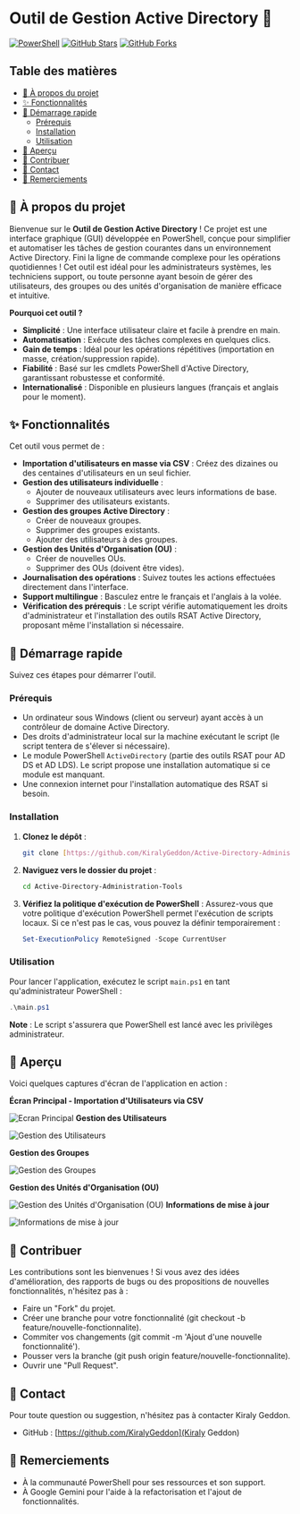 # Outil de Gestion Active Directory 🚀

[![PowerShell](https://img.shields.io/badge/Made%20with-PowerShell-0078D4?style=for-the-badge&logo=powershell)](https://docs.microsoft.com/en-us/powershell/)
[![GitHub Stars](https://img.shields.io/github/stars/KiralyGeddon/Active-Directory-Administration-Tools?style=for-the-badge&color=brightgreen)](https://github.com/KiralyGeddon/Active-Directory-Administration-Tools/stargazers)
[![GitHub Forks](https://img.shields.io/github/forks/KiralyGeddon/Active-Directory-Administration-Tools?style=for-the-badge&color=blue)](https://github.com/KiralyGeddon/Active-Directory-Administration-Tools/network/members)

## Table des matières

* [🌟 À propos du projet](#-à-propos-du-projet)
* [✨ Fonctionnalités](#-fonctionnalités)
* [🚀 Démarrage rapide](#-démarrage-rapide)
    * [Prérequis](#prérequis)
    * [Installation](#installation)
    * [Utilisation](#utilisation)
* [📸 Aperçu](#-aperçu)
* [🤝 Contribuer](#-contribuer)
* [📧 Contact](#-contact)
* [🙏 Remerciements](#-remerciements)

## 🌟 À propos du projet

Bienvenue sur le **Outil de Gestion Active Directory** ! Ce projet est une interface graphique (GUI) développée en PowerShell, conçue pour simplifier et automatiser les tâches de gestion courantes dans un environnement Active Directory. Fini la ligne de commande complexe pour les opérations quotidiennes ! Cet outil est idéal pour les administrateurs systèmes, les techniciens support, ou toute personne ayant besoin de gérer des utilisateurs, des groupes ou des unités d'organisation de manière efficace et intuitive.

**Pourquoi cet outil ?**
* **Simplicité** : Une interface utilisateur claire et facile à prendre en main.
* **Automatisation** : Exécute des tâches complexes en quelques clics.
* **Gain de temps** : Idéal pour les opérations répétitives (importation en masse, création/suppression rapide).
* **Fiabilité** : Basé sur les cmdlets PowerShell d'Active Directory, garantissant robustesse et conformité.
* **Internationalisé** : Disponible en plusieurs langues (français et anglais pour le moment).

## ✨ Fonctionnalités

Cet outil vous permet de :

* **Importation d'utilisateurs en masse via CSV** : Créez des dizaines ou des centaines d'utilisateurs en un seul fichier.
* **Gestion des utilisateurs individuelle** :
    * Ajouter de nouveaux utilisateurs avec leurs informations de base.
    * Supprimer des utilisateurs existants.
* **Gestion des groupes Active Directory** :
    * Créer de nouveaux groupes.
    * Supprimer des groupes existants.
    * Ajouter des utilisateurs à des groupes.
* **Gestion des Unités d'Organisation (OU)** :
    * Créer de nouvelles OUs.
    * Supprimer des OUs (doivent être vides).
* **Journalisation des opérations** : Suivez toutes les actions effectuées directement dans l'interface.
* **Support multilingue** : Basculez entre le français et l'anglais à la volée.
* **Vérification des prérequis** : Le script vérifie automatiquement les droits d'administrateur et l'installation des outils RSAT Active Directory, proposant même l'installation si nécessaire.

## 🚀 Démarrage rapide

Suivez ces étapes pour démarrer l'outil.

### Prérequis

* Un ordinateur sous Windows (client ou serveur) ayant accès à un contrôleur de domaine Active Directory.
* Des droits d'administrateur local sur la machine exécutant le script (le script tentera de s'élever si nécessaire).
* Le module PowerShell `ActiveDirectory` (partie des outils RSAT pour AD DS et AD LDS). Le script propose une installation automatique si ce module est manquant.
* Une connexion internet pour l'installation automatique des RSAT si besoin.

### Installation

1.  **Clonez le dépôt** :
    ```bash
    git clone [https://github.com/KiralyGeddon/Active-Directory-Administration-Tools.git](https://github.com/KiralyGeddon/Active-Directory-Administration-Tools.git)
    ```
2.  **Naviguez vers le dossier du projet** :
    ```bash
    cd Active-Directory-Administration-Tools
    ```
3.  **Vérifiez la politique d'exécution de PowerShell** :
    Assurez-vous que votre politique d'exécution PowerShell permet l'exécution de scripts locaux. Si ce n'est pas le cas, vous pouvez la définir temporairement :
    ```powershell
    Set-ExecutionPolicy RemoteSigned -Scope CurrentUser
    ```

### Utilisation

Pour lancer l'application, exécutez le script `main.ps1` en tant qu'administrateur PowerShell :

```powershell
.\main.ps1
```

**Note** : Le script s'assurera que PowerShell est lancé avec les privilèges administrateur.

## 📸 Aperçu

Voici quelques captures d'écran de l'application en action :

**Écran Principal - Importation d'Utilisateurs via CSV**

![Ecran Principal](https://github.com/KiralyGeddon/Active-Directory-Administration-Tools/blob/main/images/1.png)
**Gestion des Utilisateurs**


![Gestion des Utilisateurs](https://github.com/KiralyGeddon/Active-Directory-Administration-Tools/blob/main/images/2.png)

**Gestion des Groupes**

![Gestion des Groupes](https://github.com/KiralyGeddon/Active-Directory-Administration-Tools/blob/main/images/3.png)

**Gestion des Unités d'Organisation (OU)**

![Gestion des Unités d'Organisation (OU)](https://github.com/KiralyGeddon/Active-Directory-Administration-Tools/blob/main/images/4.png)
**Informations de mise à jour**

![Informations de mise à jour](https://github.com/KiralyGeddon/Active-Directory-Administration-Tools/blob/main/images/5.png)

## 🤝 Contribuer

Les contributions sont les bienvenues ! Si vous avez des idées d'amélioration, des rapports de bugs ou des propositions de nouvelles fonctionnalités, n'hésitez pas à :
*	Faire un "Fork" du projet.
*	Créer une branche pour votre fonctionnalité (git checkout -b feature/nouvelle-fonctionnalite).
*	Commiter vos changements (git commit -m 'Ajout d'une nouvelle fonctionnalité').
*	Pousser vers la branche (git push origin feature/nouvelle-fonctionnalite).
*	Ouvrir une "Pull Request".

## 📧 Contact

Pour toute question ou suggestion, n'hésitez pas à contacter Kiraly Geddon.
*	GitHub : [https://github.com/KiralyGeddon](Kiraly Geddon)

## 🙏 Remerciements

*	À la communauté PowerShell pour ses ressources et son support.
*	À Google Gemini pour l'aide à la refactorisation et l'ajout de fonctionnalités.

